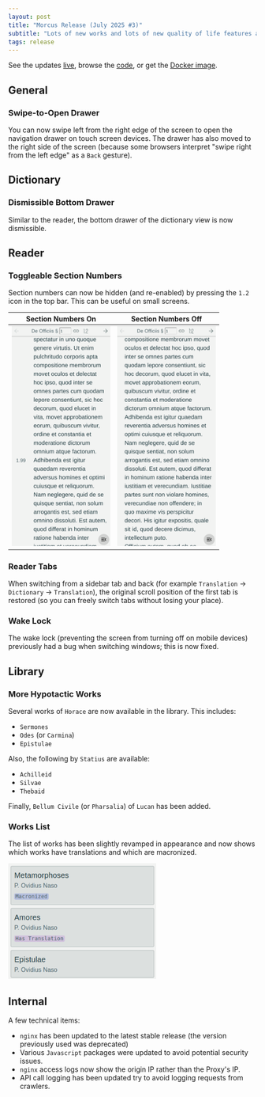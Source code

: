 ```yaml
---
layout: post
title: "Morcus Release (July 2025 #3)"
subtitle: "Lots of new works and lots of new quality of life features and fixes!"
tags: release
---
```


See the updates [live](https://morcus.net),
browse the [code](https://github.com/nkprasad12/morcus-net/tree/668ccc601c3d5b32fa1212b0571908c8b9d4315f),
or get the [Docker image](https://github.com/nkprasad12/morcus-net/pkgs/container/morcus/466739681).

## General

### Swipe-to-Open Drawer

You can now swipe left from the right edge of the screen to open the navigation drawer on touch screen devices.
The drawer has also moved to the right side of the screen (because some browsers interpret "swipe right from the left edge" as a `Back` gesture).

## Dictionary

### Dismissible Bottom Drawer

Similar to the reader, the bottom drawer of the dictionary view is now dismissible.

## Reader

### Toggleable Section Numbers

Section numbers can now be hidden (and re-enabled) by pressing the `1.2` icon in the top bar. This can be useful on small screens.

| Section Numbers On | Section Numbers Off |
| ------------------ | ------------------- |
| <img src="/images/2025-07-R3/sections-on.png" width="200"> | <img src="/images/2025-07-R3/sections-off.png" width="200"> |

### Reader Tabs

When switching from a sidebar tab and back (for example `Translation` -> `Dictionary` -> `Translation`), the original scroll position of the
first tab is restored (so you can freely switch tabs without losing your place).

### Wake Lock

The wake lock (preventing the screen from turning off on mobile devices) previously had a bug when switching windows; this is now fixed.

## Library

### More Hypotactic Works

Several works of `Horace` are now available in the library. This includes:

- `Sermones`
- `Odes` (or `Carmina`)
- `Epistulae`

Also, the following by `Statius` are available:

- `Achilleid`
- `Silvae`
- `Thebaid`

Finally, `Bellum Civile` (or `Pharsalia`) of `Lucan` has been added.

### Works List

The list of works has been slightly revamped in appearance and now shows which works have
translations and which are macronized.

<img src="/images/2025-07-R3/library-listing.png" width="300" aria-label="Example showing the new library listing."> 

## Internal

A few technical items:

- `nginx` has been updated to the latest stable release (the version previously used was deprecated)
- Various `Javascript` packages were updated to avoid potential security issues.
- `nginx` access logs now show the origin IP rather than the Proxy's IP.
- API call logging has been updated try to avoid logging requests from crawlers.
